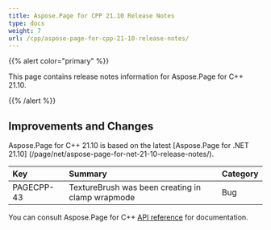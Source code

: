 ```yaml
---
title: Aspose.Page for CPP 21.10 Release Notes
type: docs
weight: 7
url: /cpp/aspose-page-for-cpp-21-10-release-notes/
---
```


{{% alert color="primary" %}}

This page contains release notes information for Aspose.Page for C++ 21.10.

{{% /alert %}}
## **Improvements and Changes**
Aspose.Page for C++ 21.10 is based on the latest [Aspose.Page for .NET 21.10] (/page/net/aspose-page-for-net-21-10-release-notes/).

|**Key**|**Summary**|**Category**|
| :- | :- | :- |
|PAGECPP-43|TextureBrush was been creating in clamp wrapmode|Bug|

You can consult Aspose.Page for C++ [API reference](https://apireference.aspose.com/cpp/page/) for documentation.
